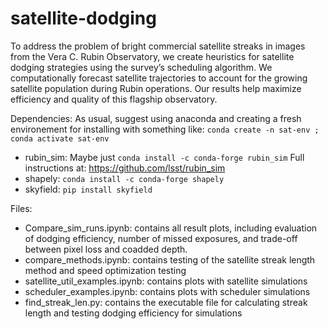 # satellite-dodging
To address the problem of bright commercial satellite streaks in images from the Vera C. Rubin Observatory, we create heuristics for satellite dodging strategies using the survey’s scheduling algorithm. We computationally forecast satellite trajectories to account for the growing satellite population during Rubin operations. Our results help maximize efficiency and quality of this flagship observatory.


Dependencies:
As usual, suggest using anaconda and creating a fresh environement for installing with something like: `conda create -n sat-env ; conda activate sat-env`

* rubin_sim: Maybe just `conda install -c conda-forge rubin_sim` Full instructions at:  https://github.com/lsst/rubin_sim
* shapely: `conda install -c conda-forge shapely`
* skyfield:  `pip install skyfield`

Files: 
* Compare_sim_runs.ipynb: contains all result plots, including evaluation of dodging efficiency, number of missed exposures, and trade-off between pixel loss and coadded depth. 
* compare_methods.ipynb: contains testing of the satellite streak length method and speed optimization testing 
* satellite_util_examples.ipynb: contains plots with satellite simulations 
* scheduler_examples.ipynb: contains plots with scheduler simulations 
* find_streak_len.py: contains the executable file for calculating streak length and testing dodging efficiency for simulations 



